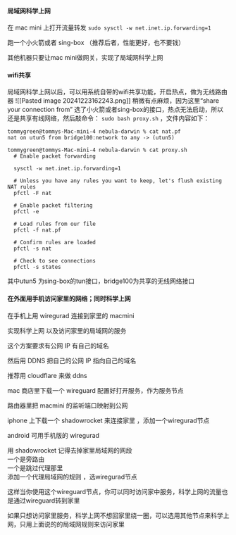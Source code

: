 #### 局域网科学上网
在 mac mini 上打开流量转发 `sudo sysctl -w net.inet.ip.forwarding=1`

跑一个小火箭或者 sing-box （推荐后者，性能更好，也不要钱）

其他机器只要让mac mini做网关，实现了局域网科学上网

#### wifi共享

局域网科学上网以后，可以用系统自带的wifi共享功能，开启热点，做为无线路由器
![[Pasted image 20241223162243.png]]
稍微有点麻烦，因为这里“share your connection from” 选了小火箭或者sing-box的接口，热点无法启动，所以还是共享有线网络，然后敲命令： `sudo bash proxy.sh` ，文件内容如下：
```
tommygreen@tommys-Mac-mini-4 nebula-darwin % cat nat.pf
nat on utun5 from bridge100:network to any -> (utun5)

tommygreen@tommys-Mac-mini-4 nebula-darwin % cat proxy.sh
  # Enable packet forwarding

  sysctl -w net.inet.ip.forwarding=1

  # Unless you have any rules you want to keep, let's flush existing NAT rules
  pfctl -F nat

  # Enable packet filtering
  pfctl -e

  # Load rules from our file
  pfctl -f nat.pf

  # Confirm rules are loaded
  pfctl -s nat

  # Check to see connections
  pfctl -s states
```
其中utun5 为sing-box的tun接口，bridge100为共享的无线网络接口

#### 在外面用手机访问家里的网络；同时科学上网

在手机上用 wiregurad 连接到家里的 macmini  

实现科学上网 以及访问家里的局域网的服务  

这个方案要求有公网 IP 有自己的域名  

然后用 DDNS 把自己的公网 IP 指向自己的域名  

推荐用 cloudflare 来做 ddns  
  
mac 商店里下载一个 wireguard 配置好打开服务，作为服务节点  

路由器里把 macmini 的监听端口映射到公网  
  
iphone 上下载一个 shadowrocket 来连接家里  ，添加一个wiregurad节点

android 可用手机版的 wiregurad  
  
用 shadowrocket 记得去掉家里局域网的网段  
一个是旁路由  
一个是跳过代理那里  
添加一个代理局域网的规则  ，选wiregurad节点

这样当你使用这个wireguard节点，你可以同时访问家中服务，科学上网的流量也是通过wireguard转到家里

如果只想访问家里服务，科学上网不想回家里绕一圈，可以选用其他节点来科学上网，只用上面说的的局域网规则来访问家里